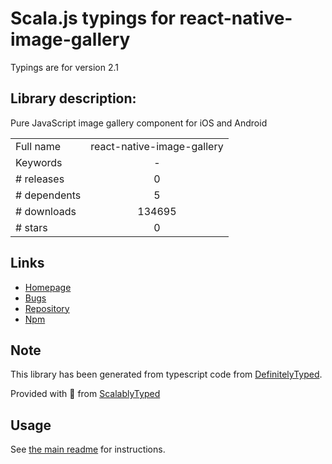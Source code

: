 
# Scala.js typings for react-native-image-gallery

Typings are for version 2.1

## Library description:
Pure JavaScript image gallery component for iOS and Android

|                    |                 |
| ------------------ | :-------------: |
| Full name          | react-native-image-gallery |
| Keywords           | - |
| # releases         | 0 |
| # dependents       | 5 |
| # downloads        | 134695 |
| # stars            | 0 |

## Links
- [Homepage](https://github.com/archriss/react-native-image-gallery#readme)
- [Bugs](https://github.com/archriss/react-native-image-gallery/issues)
- [Repository](https://github.com/archriss/react-native-image-gallery)
- [Npm](https://www.npmjs.com/package/react-native-image-gallery)
    


## Note
This library has been generated from typescript code from [DefinitelyTyped](https://definitelytyped.org).

Provided with :purple_heart: from [ScalablyTyped](https://github.com/oyvindberg/ScalablyTyped)

## Usage
See [the main readme](../../readme.md) for instructions.


